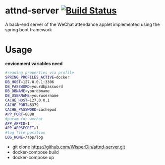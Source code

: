 # attnd-server [![Build Status](https://travis-ci.org/WisperDin/attnd-server.svg?branch=master)](https://travis-ci.org/WisperDin/attnd-server)
A back-end server of the WeChat attendance applet implemented using the spring boot framework

# Usage
**envionment variables need**
```sh
#reading properties via profile
SPRING_PROFILES_ACTIVE=docker 
DB_HOST=127.0.0.1:3306
DB_PASSWORD=yourdbpassword
DB_DBNAME=yourdbname
DB_USERNAME=yourusername
CACHE_HOST=127.0.0.1
CACHE_PORT=6379
CACHE_PASSWORD=cachepwd
APP_PORT=8888
#param for wechat 
APP_APPID=1
APP_APPSECRET=1
#log file position
LOG_HOME=/app/log
```

- git clone https://github.com/WisperDin/attnd-server.git
- docker-compose build
- docker-compose up
